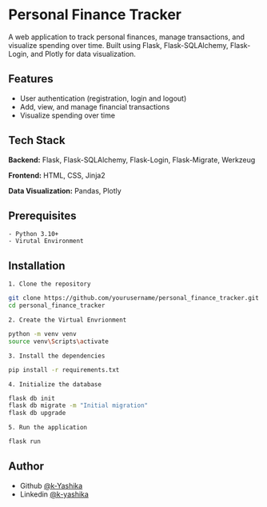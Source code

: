 # Personal Finance Tracker

A web application to track personal finances, manage transactions, and visualize spending over time. Built using Flask, Flask-SQLAlchemy, Flask-Login, and Plotly for data visualization.

## Features

- User authentication (registration, login and logout)
- Add, view, and manage financial transactions
- Visualize spending over time

## Tech Stack

**Backend:** Flask, Flask-SQLAlchemy, Flask-Login, Flask-Migrate, Werkzeug

**Frontend:** HTML, CSS, Jinja2

**Data Visualization:** Pandas, Plotly

## Prerequisites

    - Python 3.10+
    - Virutal Environment
    
## Installation

    1. Clone the repository

```bash
git clone https://github.com/yourusername/personal_finance_tracker.git
cd personal_finance_tracker
```

    2. Create the Virtual Envrionment

```bash
python -m venv venv
source venv\Scripts\activate
```

    3. Install the dependencies

```bash
pip install -r requirements.txt
```

    4. Initialize the database

```bash
flask db init
flask db migrate -m "Initial migration"
flask db upgrade
```

    5. Run the application

```bash
flask run
```

## Author

- Github [@k-Yashika](https://www.github.com/k-Yashika)
- Linkedin [@k-yashika](https://www.linkedin.com/in/k-yashika/)

